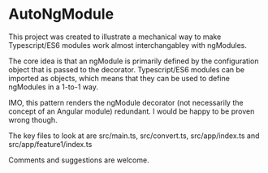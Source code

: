 # AutoNgModule

This project was created to illustrate a mechanical way to make Typescript/ES6 modules work almost interchangabley with ngModules.

The core idea is that an ngModule is primarily defined by the configuration object that is passed to the decorator.
Typescript/ES6 modules can be imported as objects, which means that they can be used to define ngModules in a 1-to-1 way.

IMO, this pattern renders the ngModule decorator (not necessarily the concept of an Angular module) redundant. I would be happy to be proven wrong though.

The key files to look at are src/main.ts, src/convert.ts, src/app/index.ts and src/app/feature1/index.ts

Comments and suggestions are welcome.